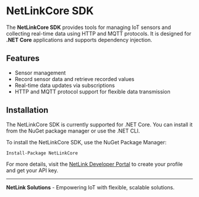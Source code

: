 ﻿# NetLinkCore SDK

The **NetLinkCore SDK** provides tools for managing IoT sensors and collecting real-time data using HTTP and MQTT protocols. It is designed for **.NET Core**
applications and supports dependency injection.

## Features

- Sensor management
- Record sensor data and retrieve recorded values
- Real-time data updates via subscriptions
- HTTP and MQTT protocol support for flexible data transmission

## Installation

The NetLinkCore SDK is currently supported for .NET Core. You can install it from the NuGet package manager or use the .NET CLI.

To install the NetLinkCore SDK, use the NuGet Package Manager:

```bash
Install-Package NetLinkCore
```

For more details, visit the [NetLink Developer Portal](https://portal.netlink-solution.com) to create your profile and get your API key.

---

**NetLink Solutions** - Empowering IoT with flexible, scalable solutions.
